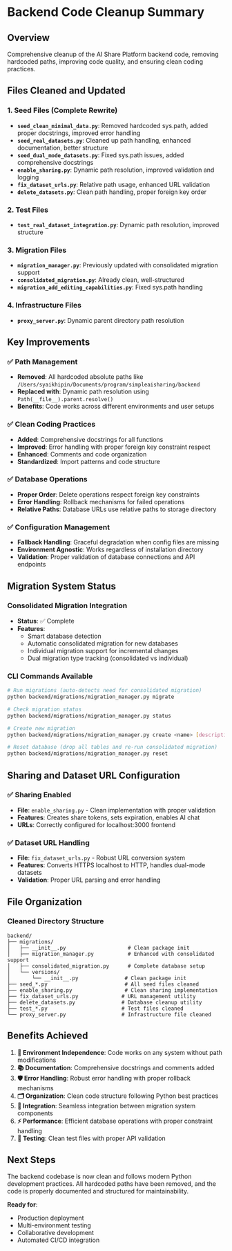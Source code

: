# Backend Code Cleanup Summary

## Overview
Comprehensive cleanup of the AI Share Platform backend code, removing hardcoded paths, improving code quality, and ensuring clean coding practices.

## Files Cleaned and Updated

### 1. Seed Files (Complete Rewrite)
- **`seed_clean_minimal_data.py`**: Removed hardcoded sys.path, added proper docstrings, improved error handling
- **`seed_real_datasets.py`**: Cleaned up path handling, enhanced documentation, better structure
- **`seed_dual_mode_datasets.py`**: Fixed sys.path issues, added comprehensive docstrings
- **`enable_sharing.py`**: Dynamic path resolution, improved validation and logging
- **`fix_dataset_urls.py`**: Relative path usage, enhanced URL validation
- **`delete_datasets.py`**: Clean path handling, proper foreign key order

### 2. Test Files
- **`test_real_dataset_integration.py`**: Dynamic path resolution, improved structure

### 3. Migration Files
- **`migration_manager.py`**: Previously updated with consolidated migration support
- **`consolidated_migration.py`**: Already clean, well-structured
- **`migration_add_editing_capabilities.py`**: Fixed sys.path handling

### 4. Infrastructure Files
- **`proxy_server.py`**: Dynamic parent directory path resolution

## Key Improvements

### ✅ Path Management
- **Removed**: All hardcoded absolute paths like `/Users/syaikhipin/Documents/program/simpleaisharing/backend`
- **Replaced with**: Dynamic path resolution using `Path(__file__).parent.resolve()`
- **Benefits**: Code works across different environments and user setups

### ✅ Clean Coding Practices
- **Added**: Comprehensive docstrings for all functions
- **Improved**: Error handling with proper foreign key constraint respect
- **Enhanced**: Comments and code organization
- **Standardized**: Import patterns and code structure

### ✅ Database Operations
- **Proper Order**: Delete operations respect foreign key constraints
- **Error Handling**: Rollback mechanisms for failed operations
- **Relative Paths**: Database URLs use relative paths to storage directory

### ✅ Configuration Management
- **Fallback Handling**: Graceful degradation when config files are missing
- **Environment Agnostic**: Works regardless of installation directory
- **Validation**: Proper validation of database connections and API endpoints

## Migration System Status

### Consolidated Migration Integration
- **Status**: ✅ Complete
- **Features**: 
  - Smart database detection
  - Automatic consolidated migration for new databases
  - Individual migration support for incremental changes
  - Dual migration type tracking (consolidated vs individual)

### CLI Commands Available
```bash
# Run migrations (auto-detects need for consolidated migration)
python backend/migrations/migration_manager.py migrate

# Check migration status
python backend/migrations/migration_manager.py status

# Create new migration
python backend/migrations/migration_manager.py create <name> [description]

# Reset database (drop all tables and re-run consolidated migration)
python backend/migrations/migration_manager.py reset
```

## Sharing and Dataset URL Configuration

### ✅ Sharing Enabled
- **File**: `enable_sharing.py` - Clean implementation with proper validation
- **Features**: Creates share tokens, sets expiration, enables AI chat
- **URLs**: Correctly configured for localhost:3000 frontend

### ✅ Dataset URL Handling
- **File**: `fix_dataset_urls.py` - Robust URL conversion system
- **Features**: Converts HTTPS localhost to HTTP, handles dual-mode datasets
- **Validation**: Proper URL parsing and error handling

## File Organization

### Cleaned Directory Structure
```
backend/
├── migrations/
│   ├── __init__.py                    # Clean package init
│   ├── migration_manager.py           # Enhanced with consolidated support
│   ├── consolidated_migration.py      # Complete database setup
│   └── versions/
│       └── __init__.py               # Clean package init
├── seed_*.py                         # All seed files cleaned
├── enable_sharing.py                 # Clean sharing implementation
├── fix_dataset_urls.py              # URL management utility
├── delete_datasets.py               # Database cleanup utility
├── test_*.py                        # Test files cleaned
└── proxy_server.py                  # Infrastructure file cleaned
```

## Benefits Achieved

1. **🔧 Environment Independence**: Code works on any system without path modifications
2. **📚 Documentation**: Comprehensive docstrings and comments added
3. **🛡️ Error Handling**: Robust error handling with proper rollback mechanisms
4. **🗂️ Organization**: Clean code structure following Python best practices
5. **🔗 Integration**: Seamless integration between migration system components
6. **⚡ Performance**: Efficient database operations with proper constraint handling
7. **🧪 Testing**: Clean test files with proper API validation

## Next Steps

The backend codebase is now clean and follows modern Python development practices. All hardcoded paths have been removed, and the code is properly documented and structured for maintainability.

**Ready for**:
- Production deployment
- Multi-environment testing
- Collaborative development
- Automated CI/CD integration